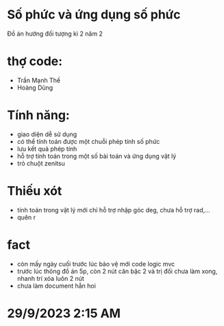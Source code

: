 # Số phức và ứng dụng số phức
Đồ án hướng đối tượng kì 2 năm 2 
# thợ code: 
 - Trần Mạnh Thế
-  Hoàng Dũng 
# Tính năng:
- giao diện dễ sử dụng
- có thể tính toán được một chuỗi phép tính số phức 
- lưu kết quả phép tính
- hỗ trợ tính toán trong một số bài toán và ứng dụng vật lý
- trỏ chuột zenitsu
# Thiếu xót 
- tính toán trong vật lý mới chỉ hỗ trợ nhập góc deg, chưa hỗ trợ rad,...
- quên r
# fact
- còn mấy ngày cuối trước lúc bảo vệ mới code logic mvc 
- trước lúc thông đồ án 5p, còn 2 nút căn bậc 2 và trị đối chưa làm xong, nhanh trí xóa luôn 2 nút
- chưa làm document hẳn hoi
# 29/9/2023 2:15 AM
  
